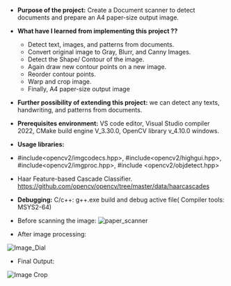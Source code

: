- **Purpose of the project:** Create a Document scanner to detect documents and prepare an A4 paper-size output image.

- **What have I learned from implementing this project ??**
  - Detect text, images, and patterns from documents.
  - Convert original image to Gray, Blurr, and Canny Images.
  - Detect the Shape/ Contour of the image.
  - Again draw new contour points on a new image.
  - Reorder contour points.
  - Warp and crop image.
  - Finally, A4 paper-size output image
 
- **Further possibility of extending this project:** we can detect any texts, handwriting, and patterns from documents.
 
- **Prerequisites environment:** VS code editor, Visual Studio compiler 2022,  CMake build engine V_3.30.0, OpenCV library v_4.10.0 windows.

- **Usage libraries:**
 - #include<opencv2/imgcodecs.hpp>,  #include<opencv2/highgui.hpp>, #include<opencv2/imgproc.hpp>, #include <opencv2/objdetect.hpp>
 - Haar Feature-based Cascade Classifier. https://github.com/opencv/opencv/tree/master/data/haarcascades

- **Debugging:**  C/c++: g++.exe build and debug active file( Compiler tools: MSYS2-64)
  
- Before scanning the image:
![paper_scanner](https://github.com/abulzunayed/C_plus_plus_Projects/assets/122612945/05456762-f5d0-423a-bee6-b289eec0df2d)

- After image processing:

![Image_Dial](https://github.com/abulzunayed/C_plus_plus_Projects/assets/122612945/c3a20351-24e5-40ec-85b1-47dbb85d9747)

- Final Output:

  
![Image Crop](https://github.com/abulzunayed/C_plus_plus_Projects/assets/122612945/62a72417-890f-4543-9fbf-4bd2848a2152)
